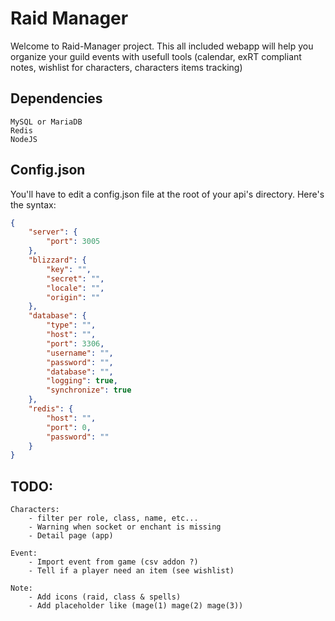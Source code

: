 # Raid Manager
Welcome to Raid-Manager project. This all included webapp will help you organize your guild events with usefull tools (calendar, exRT compliant notes, wishlist for characters, characters items tracking)

## Dependencies
    MySQL or MariaDB
    Redis
    NodeJS

## Config.json

You'll have to edit a config.json file at the root of your api's directory.
Here's the syntax:

```json
{
    "server": {
        "port": 3005
    },
    "blizzard": {
        "key": "",
        "secret": "",
        "locale": "",
        "origin": ""
    },
    "database": {
        "type": "",
        "host": "",
        "port": 3306,
        "username": "",
        "password": "",
        "database": "",
        "logging": true,
        "synchronize": true
    },
    "redis": {
        "host": "",
        "port": 0,
        "password": ""
    }
}
```


## TODO:

    Characters:
        - filter per role, class, name, etc...
        - Warning when socket or enchant is missing
        - Detail page (app)

    Event:
        - Import event from game (csv addon ?)
        - Tell if a player need an item (see wishlist)

    Note:
        - Add icons (raid, class & spells)
        - Add placeholder like (mage(1) mage(2) mage(3))
